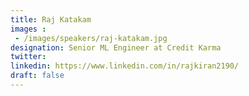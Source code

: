 ```yaml
---
title: Raj Katakam
images : 
 - /images/speakers/raj-katakam.jpg
designation: Senior ML Engineer at Credit Karma
twitter: 
linkedin: https://www.linkedin.com/in/rajkiran2190/
draft: false
---
```


